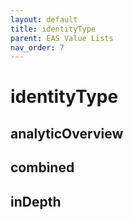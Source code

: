 ```yaml
---
layout: default
title: identityType
parent: EAS Value Lists
nav_order: 7
---
```


# identityType

## analyticOverview

## combined

## inDepth
